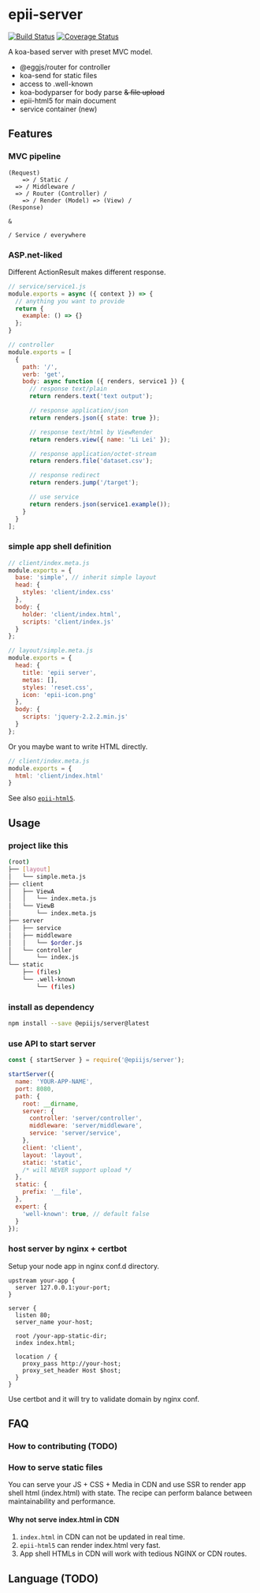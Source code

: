 # epii-server

[![Build Status](https://travis-ci.org/epiijs/epii-server.svg?branch=master)](https://travis-ci.org/epiijs/epii-server)
[![Coverage Status](https://coveralls.io/repos/github/epiijs/epii-server/badge.svg?branch=master)](https://coveralls.io/github/epiijs/epii-server?branch=master)

A koa-based server with preset MVC model.

- @eggjs/router for controller
- koa-send for static files
- access to .well-known
- koa-bodyparser for body parse ~~& file upload~~
- epii-html5 for main document
- service container (new)

## Features

### MVC pipeline

    (Request)
        => / Static /
      => / Middleware /
      => / Router (Controller) /
        => / Render (Model) => (View) /
    (Response)

    &

    / Service / everywhere

### ASP.net-liked

Different ActionResult makes different response.  

```js
// service/service1.js
module.exports = async ({ context }) => {
  // anything you want to provide
  return {
    example: () => {}
  };
}

// controller
module.exports = [
  {
    path: '/',
    verb: 'get',
    body: async function ({ renders, service1 }) {
      // response text/plain
      return renders.text('text output');

      // response application/json
      return renders.json({ state: true });

      // response text/html by ViewRender
      return renders.view({ name: 'Li Lei' });

      // response application/octet-stream
      return renders.file('dataset.csv');

      // response redirect
      return renders.jump('/target');

      // use service
      return renders.json(service1.example());
    }
  }
];
```

### simple app shell definition

```js
// client/index.meta.js
module.exports = {
  base: 'simple', // inherit simple layout
  head: {
    styles: 'client/index.css'
  },
  body: {
    holder: 'client/index.html',
    scripts: 'client/index.js'
  }
};

// layout/simple.meta.js
module.exports = {
  head: {
    title: 'epii server',
    metas: [],
    styles: 'reset.css',
    icon: 'epii-icon.png'
  },
  body: {
    scripts: 'jquery-2.2.2.min.js'
  }
};
```

Or you maybe want to write HTML directly.

```js
// client/index.meta.js
module.exports = {
  html: 'client/index.html'
}
```

See also [`epii-html5`](https://github.com/epiijs/epii-html5).

## Usage

### project like this

```sh
(root)
├── [layout]
│   └── simple.meta.js
├── client
│   ├── ViewA
│   │   └── index.meta.js
│   └── ViewB
│       └── index.meta.js
├── server
│   ├── service
│   ├── middleware
│   │   └── $order.js
│   └── controller
│       └── index.js
└── static
    ├── (files)
    └── .well-known
        └── (files)
```

### install as dependency
```sh
npm install --save @epiijs/server@latest
```

### use API to start server
```js
const { startServer } = require('@epiijs/server');

startServer({
  name: 'YOUR-APP-NAME',
  port: 8080,
  path: {
    root: __dirname,
    server: {
      controller: 'server/controller',
      middleware: 'server/middleware',
      service: 'server/service',
    },
    client: 'client',
    layout: 'layout',
    static: 'static',
    /* will NEVER support upload */
  },
  static: {
    prefix: '__file',
  },
  expert: {
    'well-known': true, // default false
  }
});
```

### host server by nginx + certbot

Setup your node app in nginx conf.d directory.
```nginx
upstream your-app {
  server 127.0.0.1:your-port;
}

server {
  listen 80;
  server_name your-host;

  root /your-app-static-dir;
  index index.html;

  location / {
    proxy_pass http://your-host;
    proxy_set_header Host $host;
  }
}
```
Use certbot and it will try to validate domain by nginx conf. 

## FAQ

### How to contributing (TODO)

### How to serve static files

You can serve your JS + CSS + Media in CDN and use SSR to render app shell html (index.html) with state.
The recipe can perform balance between maintainability and performance.

#### Why not serve index.html in CDN

1. `index.html` in CDN can not be updated in real time.
2. `epii-html5` can render index.html very fast.
3. App shell HTMLs in CDN will work with tedious NGINX or CDN routes.

## Language (TODO)